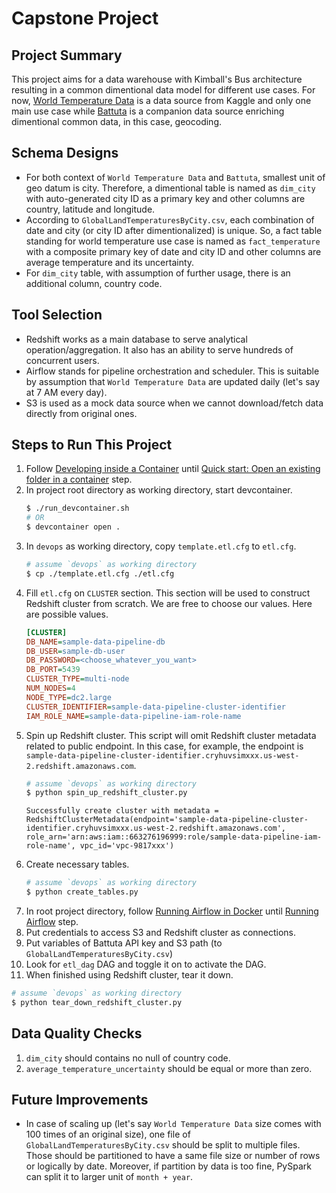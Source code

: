 # Capstone Project

## Project Summary
This project aims for a data warehouse with Kimball's Bus architecture resulting in a common dimentional data model for different use cases. For now, [World Temperature Data](https://www.kaggle.com/berkeleyearth/climate-change-earth-surface-temperature-data) is a data source from Kaggle and only one main use case while [Battuta](http://battuta.medunes.net/#) is a companion data source enriching dimentional common data, in this case, geocoding.

## Schema Designs
- For both context of `World Temperature Data` and `Battuta`, smallest unit of geo datum is city. Therefore, a dimentional table is named as `dim_city` with auto-generated city ID as a primary key and other columns are country, latitude and longitude.
- According to `GlobalLandTemperaturesByCity.csv`, each combination of date and city (or city ID after dimentionalized) is unique. So, a fact table standing for world temperature use case is named as `fact_temperature` with a composite primary key of date and city ID and other columns are average temperature and its uncertainty.
- For `dim_city` table, with assumption of further usage, there is an additional column, country code.

## Tool Selection
- Redshift works as a main database to serve analytical operation/aggregation. It also has an ability to serve hundreds of concurrent users.
- Airflow stands for pipeline orchestration and scheduler. This is suitable by assumption that `World Temperature Data` are updated daily (let's say at 7 AM every day).
- S3 is used as a mock data source when we cannot download/fetch data directly from original ones.

## Steps to Run This Project
1. Follow [Developing inside a Container](https://code.visualstudio.com/docs/remote/containers#_installation) until [Quick start: Open an existing folder in a container](https://code.visualstudio.com/docs/remote/containers#_quick-start-open-an-existing-folder-in-a-container) step.
2. In project root directory as working directory, start devcontainer.
   ```bash
   $ ./run_devcontainer.sh
   # OR
   $ devcontainer open .
   ```
3. In `devops` as working directory, copy `template.etl.cfg` to `etl.cfg`.
   ```bash
   # assume `devops` as working directory
   $ cp ./template.etl.cfg ./etl.cfg
   ```
4. Fill `etl.cfg` on `CLUSTER` section. This section will be used to construct Redshift cluster from scratch. We are free to choose our values. Here are possible values.
   ```cfg
   [CLUSTER]
   DB_NAME=sample-data-pipeline-db
   DB_USER=sample-db-user
   DB_PASSWORD=<choose_whatever_you_want>
   DB_PORT=5439
   CLUSTER_TYPE=multi-node
   NUM_NODES=4
   NODE_TYPE=dc2.large
   CLUSTER_IDENTIFIER=sample-data-pipeline-cluster-identifier
   IAM_ROLE_NAME=sample-data-pipeline-iam-role-name
   ```
5. Spin up Redshift cluster. This script will omit Redshift cluster metadata related to public endpoint. In this case, for example, the endpoint is `sample-data-pipeline-cluster-identifier.cryhuvsimxxx.us-west-2.redshift.amazonaws.com`.
   ```bash
   # assume `devops` as working directory
   $ python spin_up_redshift_cluster.py
   ```
   ```log
   Successfully create cluster with metadata = RedshiftClusterMetadata(endpoint='sample-data-pipeline-cluster-identifier.cryhuvsimxxx.us-west-2.redshift.amazonaws.com', role_arn='arn:aws:iam::663276196999:role/sample-data-pipeline-iam-role-name', vpc_id='vpc-9817xxx')
   ```
6. Create necessary tables.
   ```bash
   # assume `devops` as working directory
   $ python create_tables.py
   ```
7. In root project directory, follow [Running Airflow in Docker](https://airflow.apache.org/docs/apache-airflow/stable/start/docker.html) until [Running Airflow](https://airflow.apache.org/docs/apache-airflow/stable/start/docker.html#running-airflow) step.
8. Put credentials to access S3 and Redshift cluster as connections.
9. Put variables of Battuta API key and S3 path (to `GlobalLandTemperaturesByCity.csv`)
10. Look for `etl_dag` DAG and toggle it on to activate the DAG.
11. When finished using Redshift cluster, tear it down.
   ```bash
   # assume `devops` as working directory
   $ python tear_down_redshift_cluster.py
   ```

## Data Quality Checks
1. `dim_city` should contains no null of country code.
2. `average_temperature_uncertainty` should be equal or more than zero.

## Future Improvements
- In case of scaling up (let's say `World Temperature Data` size comes with 100 times of an original size), one file of `GlobalLandTemperaturesByCity.csv` should be split to multiple files. Those should be partitioned to have a same file size or number of rows or logically by date. Moreover, if partition by data is too fine, PySpark can split it to larger unit of `month + year`.
